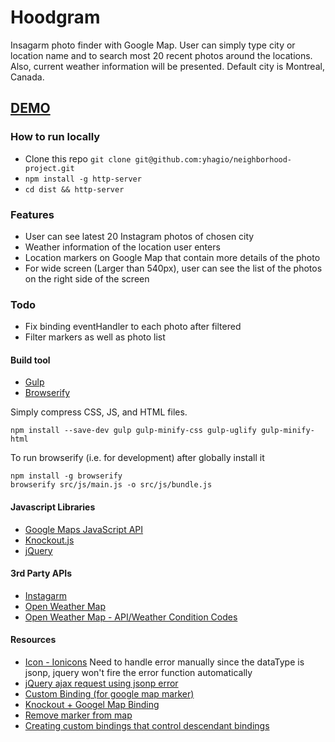 # Hoodgram

Insagarm photo finder with Google Map. User can simply type city or location name and to search most 20 recent photos around the locations. Also, current weather information will be presented. Default city is Montreal, Canada.

## [DEMO](http://yhagio.github.io/neighborhood-project/dist)

### How to run locally
- Clone this repo `git clone git@github.com:yhagio/neighborhood-project.git`
- `npm install -g http-server`
- `cd dist && http-server`

### Features
- User can see latest 20 Instagram photos of chosen city
- Weather information of the location user enters
- Location markers on Google Map that contain more details of the photo
- For wide screen (Larger than 540px), user can see the list of the photos on the right side of the screen

### Todo
- Fix binding eventHandler to each photo after filtered
- Filter markers as well as photo list

#### Build tool
- [Gulp](https://github.com/gulpjs/gulp/blob/master/docs/README.md)
- [Browserify]()

Simply compress CSS, JS, and HTML files.
```
npm install --save-dev gulp gulp-minify-css gulp-uglify gulp-minify-html
```

To run browserify (i.e. for development) after globally install it
```
npm install -g browserify
browserify src/js/main.js -o src/js/bundle.js
```

#### Javascript Libraries
- [Google Maps JavaScript API](https://developers.google.com/maps/documentation/javascript/)
- [Knockout.js](http://knockoutjs.com/)
- [jQuery](http://api.jquery.com/)

#### 3rd Party APIs
- [Instagarm](https://instagram.com/developer/?hl=en)
- [Open Weather Map](http://openweathermap.org/api)
- [Open Weather Map - API/Weather Condition Codes](http://openweathermap.org/wiki/API/Weather_Condition_Codes)

#### Resources
- [Icon - Ionicons](http://ionicons.com/)
Need to handle error manually since the dataType is jsonp, jquery won't fire the error function automatically
- [jQuery ajax request using jsonp error](http://stackoverflow.com/questions/5247295/jquery-ajax-request-using-jsonp-error)
- [Custom Binding (for google map marker)](http://knockoutjs.com/documentation/custom-bindings.html)
- [Knockout + Googel Map Binding](https://hoonzis.github.io/knockoutjs-and-google-maps-binding/)
- [Remove marker from map](http://stackoverflow.com/questions/29557938/removing-map-pin-with-search)
- [Creating custom bindings that control descendant bindings](http://knockoutjs.com/documentation/custom-bindings-controlling-descendant-bindings.html)
